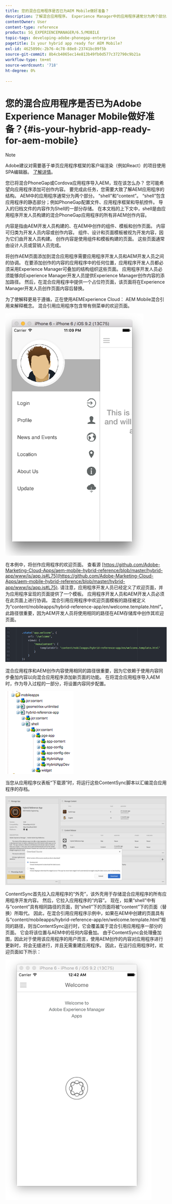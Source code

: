 ```yaml
---
title: 您的混合应用程序是否已为AEM Mobile做好准备？
description: 了解混合应用程序。 Experience Manager中的应用程序通常分为两个部分。 “shell”和“content”以及此页面提供了有关这些主题的更多分析。
contentOwner: User
content-type: reference
products: SG_EXPERIENCEMANAGER/6.5/MOBILE
topic-tags: developing-adobe-phonegap-enterprise
pagetitle: Is your hybrid app ready for AEM Mobile?
exl-id: 4625890c-2b76-4c78-88e8-23741bc09f5b
source-git-commit: 8b4cb4065ec14e813b49fb0d577c372790c9b21a
workflow-type: tm+mt
source-wordcount: '718'
ht-degree: 0%

---
```


# 您的混合应用程序是否已为Adobe Experience Manager Mobile做好准备？{#is-your-hybrid-app-ready-for-aem-mobile}

>[!NOTE]
>
>Adobe建议对需要基于单页应用程序框架的客户端渲染（例如React）的项目使用SPA编辑器。 [了解详情](/help/sites-developing/spa-overview.md)。

您已将混合PhoneGap或Cordova应用程序导入AEM，现在该怎么办？ 您可能希望向应用程序添加可创作内容。 要完成此任务，您需要大致了解AEM应用程序的结构。 AEM中的应用程序通常分为两个部分。 “shell”和“content”。 “shell”包含应用程序的静态部分；例如PhoneGap配置文件、应用程序框架和导航控件。 导入的归档文件的内容作为Shell的一部分存储。 在本文档的上下文中，shell是由应用程序开发人员构建的混合PhoneGap应用程序的所有非AEM创作内容。

内容是指由AEM开发人员构建的、在AEM中创作的组件、模板和创作页面。 内容可归类为开发人员内容或创作内容。 组件、设计和页面模板被视为开发内容，因为它们由开发人员构建。 创作内容是使用组件和模板构建的页面。 这些页面通常由设计人员或营销人员完成。

将创作AEM页面添加到混合应用程序需要应用程序开发人员和AEM开发人员之间的协调。 在要添加创作的内容的应用程序中的任何位置，应用程序开发人员都必须采用Experience Manager可叠加的结构组织这些页面。 应用程序开发人员必须能够向Experience Manager开发人员提供Experience Manager创作内容的添加路径。 然后，在混合应用程序中提供一个占位符页面，该页面将在Experience Manager开发人员创作页面内容后替换。

为了使解释更易于遵循，正在使用AEMExperience Cloud： AEM Mobile混合引用来解释概念。 混合引用应用程序包含带有侧菜单的欢迎页面。

![chlimage_1-76](assets/chlimage_1-76.png)

在本例中，将创作应用程序的欢迎页面。 查看源 [https://github.com/Adobe-Marketing-Cloud-Apps/aem-mobile-hybrid-reference/blob/master/hybrid-app/www/js/app.js#L75](https://github.com/Adobe-Marketing-Cloud-Apps/aem-mobile-hybrid-reference/blob/master/hybrid-app/www/js/app.js#L75). 请注意，应用程序开发人员已经定义了欢迎页面，并为应用程序呈现的页面提供了一个模板。 应用程序开发人员和AEM开发人员必须在此页面上进行协调。 混合引用应用程序中欢迎页面模板的路径被定义为“content/mobileapps/hybrid-reference-app/en/welcome.template.html”。 此路径很重要，因为AEM开发人员将使用相同的路径在AEM存储库中创作其欢迎页面。

![chlimage_1-77](assets/chlimage_1-77.png)

混合应用程序和AEM创作内容使用相同的路径很重要，因为它依赖于使用内容同步叠加内容以向混合应用程序添加新页面的功能。 在将混合应用程序导入AEM时，作为导入过程的一部分，将设置内容同步配置。

![chlimage_1-78](assets/chlimage_1-78.png)

当您从应用程序仪表板“下载源”时，将运行这些ContentSync脚本以汇编混合应用程序的存档。

![chlimage_1-79](assets/chlimage_1-79.png)

ContentSync首先拉入应用程序的“外壳”，该外壳用于存储混合应用程序的所有应用程序开发内容。 然后，它拉入应用程序的“内容”。 现在，如果“shell”中有与“content”具有相同路径的页面，则“shell”下的页面将被“content”下的页面（替换）所取代。 因此，在混合引用应用程序示例中，如果在AEM中创建的页面具有与“content/mobileapps/hybrid-reference-app/en/welcome.template.html”相同的路径，则当ContentSync运行时，它会覆盖属于混合引用应用程序一部分的页面。 它会将该位置与AEM中的任何内容叠加。 由于ContentSync会处理叠加图，因此对于使用该应用程序的用户而言，使用AEM创作的内容对应用程序进行更新时，将会无缝进行，并且无需重建应用程序。 因此，在运行应用程序时，欢迎页面如下所示：

![chlimage_1-80](assets/chlimage_1-80.png)

